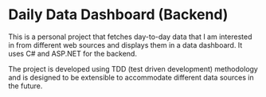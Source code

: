 Daily Data Dashboard (Backend)
==============================
This is a personal project that fetches day-to-day data that I am interested in from different web sources and displays them in a data dashboard. It uses C# and ASP.NET for the backend.

The project is developed using TDD (test driven development) methodology and is designed to be extensible to accommodate different data sources in the future.